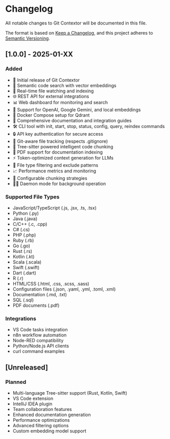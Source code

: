 # Changelog

All notable changes to Git Contextor will be documented in this file.

The format is based on [Keep a Changelog](https://keepachangelog.com/en/1.0.0/),
and this project adheres to [Semantic Versioning](https://semver.org/spec/v2.0.0.html).

## [1.0.0] - 2025-01-XX

### Added
- 🎉 Initial release of Git Contextor
- 🧠 Semantic code search with vector embeddings
- 🔄 Real-time file watching and indexing
- 🌐 REST API for external integrations
- 📊 Web dashboard for monitoring and search
- 🔌 Support for OpenAI, Google Gemini, and local embeddings
- 🐳 Docker Compose setup for Qdrant
- 📝 Comprehensive documentation and integration guides
- 🛠️ CLI tool with init, start, stop, status, config, query, reindex commands
- 🔒 API key authentication for secure access
- 📁 Git-aware file tracking (respects .gitignore)
- 🌳 Tree-sitter powered intelligent code chunking
- 📄 PDF support for documentation indexing
- ⚡ Token-optimized context generation for LLMs
- 🎯 File type filtering and exclude patterns
- 📈 Performance metrics and monitoring
- 🔄 Configurable chunking strategies
- 🏃‍♂️ Daemon mode for background operation

### Supported File Types
- JavaScript/TypeScript (.js, .jsx, .ts, .tsx)
- Python (.py)
- Java (.java)
- C/C++ (.c, .cpp)
- C# (.cs)
- PHP (.php)
- Ruby (.rb)
- Go (.go)
- Rust (.rs)
- Kotlin (.kt)
- Scala (.scala)
- Swift (.swift)
- Dart (.dart)
- R (.r)
- HTML/CSS (.html, .css, .scss, .sass)
- Configuration files (.json, .yaml, .yml, .toml, .xml)
- Documentation (.md, .txt)
- SQL (.sql)
- PDF documents (.pdf)

### Integrations
- VS Code tasks integration
- n8n workflow automation
- Node-RED compatibility
- Python/Node.js API clients
- curl command examples

## [Unreleased]

### Planned
- Multi-language Tree-sitter support (Rust, Kotlin, Swift)
- VS Code extension
- IntelliJ IDEA plugin
- Team collaboration features
- Enhanced documentation generation
- Performance optimizations
- Advanced filtering options
- Custom embedding model support